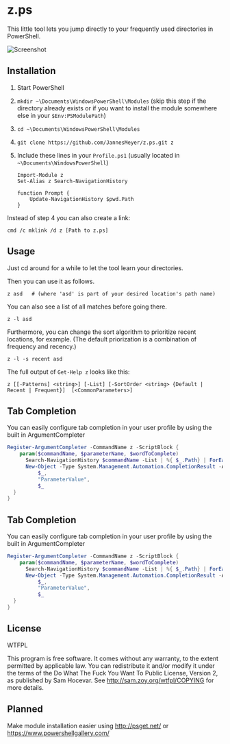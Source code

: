 z.ps
====

This little tool lets you jump directly to your frequently used directories in PowerShell.

![Screenshot](https://user-images.githubusercontent.com/704336/55840624-5983a880-5b2c-11e9-8692-f28123c36712.png)


Installation
------------

 1. Start PowerShell

 2. `mkdir ~\Documents\WindowsPowerShell\Modules`
(skip this step if the directory already exists or if you want to install the module somewhere else in your `$Env:PSModulePath`)

 3. `cd ~\Documents\WindowsPowerShell\Modules`

 4. `git clone https://github.com/JannesMeyer/z.ps.git z`

 5. Include these lines in your `Profile.ps1` (usually located in `~\Documents\WindowsPowerShell`)

		Import-Module z
		Set-Alias z Search-NavigationHistory

		function Prompt {
			Update-NavigationHistory $pwd.Path
		}


Instead of step 4 you can also create a link:

	cmd /c mklink /d z [Path to z.ps]


Usage
-----

Just cd around for a while to let the tool learn your directories.

Then you can use it as follows.

	z asd   # (where 'asd' is part of your desired location's path name)

You can also see a list of all matches before going there.

	z -l asd

Furthermore, you can change the sort algorithm to prioritize recent locations, for example. (The default priorization is a combination of frequency and recency.)

	z -l -s recent asd

The full output of `Get-Help z` looks like this:

	z [[-Patterns] <string>] [-List] [-SortOrder <string> {Default | Recent | Frequent}]  [<CommonParameters>]
	
Tab Completion 
-------
You can easily configure tab completion in your user profile by using the built in ArgumentCompleter 

```powershell
Register-ArgumentCompleter -CommandName z -ScriptBlock {
	param($commandName, $parameterName, $wordToComplete) 
	  Search-NavigationHistory $commandName -List | %{ $_.Path} | ForEach-Object {
	  New-Object -Type System.Management.Automation.CompletionResult -ArgumentList $_,
		  $_,
		  "ParameterValue",
		  $_
  }
}
```

Tab Completion 
-------
You can easily configure tab completion in your user profile by using the built in ArgumentCompleter 

```powershell
Register-ArgumentCompleter -CommandName z -ScriptBlock {
	param($commandName, $parameterName, $wordToComplete) 
	  Search-NavigationHistory $commandName -List | %{ $_.Path} | ForEach-Object {
	  New-Object -Type System.Management.Automation.CompletionResult -ArgumentList $_,
		  $_,
		  "ParameterValue",
		  $_
  }
}
```


License
-------

WTFPL

This program is free software. It comes without any warranty, to the extent permitted by applicable law. You can redistribute it and/or modify it under the terms of the Do What The Fuck You Want To Public License, Version 2, as published by Sam Hocevar. See http://sam.zoy.org/wtfpl/COPYING for more details.


Planned
-------

Make module installation easier using http://psget.net/ or https://www.powershellgallery.com/
